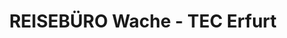 ---
title: "REISEBÜRO Wache - TEC Erfurt"
url: /erfurt/reisebuero-wache-tec-erfurt/
shop: Reisebüro
---